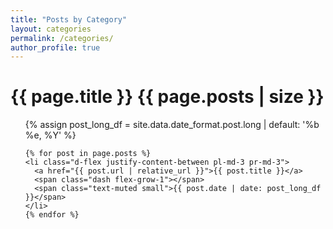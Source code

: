 ```yaml
---
title: "Posts by Category"
layout: categories
permalink: /categories/
author_profile: true
---
```


<div id="page-category">
  <h1 class="pl-lg-2">
    <i class="far fa-folder-open fa-fw text-muted"></i>
    {{ page.title }}
    <span class="lead text-muted pl-2">{{ page.posts | size }}</span>
  </h1>

  <ul class="post-content pl-0">
    {% assign post_long_df = site.data.date_format.post.long | default: '%b %e, %Y' %}

    {% for post in page.posts %}
    <li class="d-flex justify-content-between pl-md-3 pr-md-3">
      <a href="{{ post.url | relative_url }}">{{ post.title }}</a>
      <span class="dash flex-grow-1"></span>
      <span class="text-muted small">{{ post.date | date: post_long_df }}</span>
    </li>
    {% endfor %}
  </ul>
</div>
